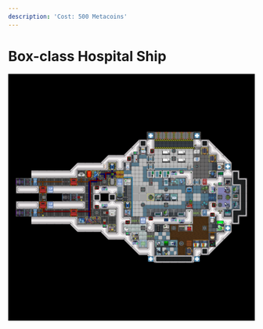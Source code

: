 ```yaml
---
description: 'Cost: 500 Metacoins'
---
```


# Box-class Hospital Ship

![](<../.gitbook/assets/image (40).png>)
